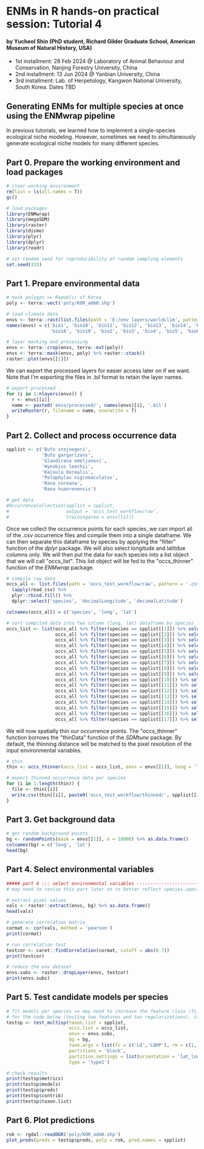 # ENMs in R hands-on practical session: Tutorial 4
#### by Yucheol Shin (PhD student, Richard Gilder Graduate School, American Museum of Natural History, USA)

- 1st installment: 28 Feb 2024 @ Laboratory of Animal Behaviour and Conservation, Nanjing Forestry University, China
- 2nd installment: 13 Jun 2024 @ Yanbian University, China
- 3rd installment: Lab. of Herpetology, Kangwon National University, South Korea. Dates TBD

## Generating ENMs for multiple species at once using the ENMwrap pipeline
In previous tutorials, we learned how to implement a single-species ecological niche modeling. However, sometimes we need to simultaneously generate ecological niche models for many different species.

## Part 0. Prepare the working environment and load packages
```r
# clear working environment
rm(list = ls(all.names = T))
gc()

# load packages
library(ENMwrap)
library(megaSDM)
library(raster)
library(dismo)
library(plyr)
library(dplyr)
library(readr)

# set random seed for reproducibility of random sampling elements
set.seed(333)
```

## Part 1. Prepare environmental data
```r
# mask polygon == Republic of Korea
poly <- terra::vect('poly/KOR_adm0.shp')

# load climate data
envs <- terra::rast(list.files(path = 'E:/env layers/worldclim', pattern = '.tif$', full.names = T))
names(envs) = c('bio1', 'bio10', 'bio11', 'bio12', 'bio13', 'bio14', 'bio15', 'bio16', 'bio17',
                'bio18', 'bio19', 'bio2', 'bio3', 'bio4', 'bio5', 'bio6', 'bio7', 'bio8', 'bio9')

# layer masking and processing
envs <- terra::crop(envs, terra::ext(poly))
envs <- terra::mask(envs, poly) %>% raster::stack()
raster::plot(envs[[1]])
```

We can export the processed layers for easier access later on if we want. Note that I'm exporting the files in .bil format to retain the layer names.

```r
# export processed
for (i in 1:nlayers(envs)) {
  r <- envs[[i]]
  name <- paste0('envs/processed/', names(envs)[i], '.bil')
  writeRaster(r, filename = name, overwrite = T)
}
```

## Part 2. Collect and process occurrence data
```r
spplist <- c('Bufo stejnegeri',
             'Bufo gargarizans',
             'Glandirana emeljanovi',
             'Hynobius leechii',
             'Kaloula borealis',
             'Pelophylax nigromaculatus',
             'Rana coreana',
             'Rana huanrenensis')

# get data
#OccurrenceCollection(spplist = spplist,
#                     output = 'occs_test_workflow/raw',
#                     trainingarea = envs[[1]])
```

Once we collect the occurrence points for each species, we can import all of the .csv occurrence files and compile them into a single dataframe. We can then separate this dataframe by species by applying the "filter" function of the *dplyr* package. We will also select longitude and latitdue columns only. We will then put the data for each species into a list object that we will call "occs_list". This list object will be fed to the "occs_thinner" function of the *ENMwrap* package.

```r
# compile raw data
occs_all <- list.files(path = 'occs_test_workflow/raw', pattern = '.csv', full.names = T) %>%
  lapply(read_csv) %>%
  plyr::rbind.fill() %>%
  dplyr::select('species', 'decimalLongitude', 'decimalLatitude')

colnames(occs_all) = c('species', 'long', 'lat')

# sort compiled data into two column (long, lat) dataframe by species
occs_list <- list(occs_all %>% filter(species == spplist[[1]]) %>% select(2,3),
                  occs_all %>% filter(species == spplist[[2]]) %>% select(2,3),
                  occs_all %>% filter(species == spplist[[3]]) %>% select(2,3),
                  occs_all %>% filter(species == spplist[[4]]) %>% select(2,3),
                  occs_all %>% filter(species == spplist[[5]]) %>% select(2,3),
                  occs_all %>% filter(species == spplist[[6]]) %>% select(2,3),
                  occs_all %>% filter(species == spplist[[7]]) %>% select(2,3),
                  occs_all %>% filter(species == spplist[[8]]) %>% select(2,3),
                  occs_all %>% filter(species == spplist[[9]]) %>% select(2,3),
                  occs_all %>% filter(species == spplist[[10]]) %>% select(2,3),
                  occs_all %>% filter(species == spplist[[11]]) %>% select(2,3),
                  occs_all %>% filter(species == spplist[[12]]) %>% select(2,3),
                  occs_all %>% filter(species == spplist[[13]]) %>% select(2,3),
                  occs_all %>% filter(species == spplist[[14]]) %>% select(2,3),
                  occs_all %>% filter(species == spplist[[15]]) %>% select(2,3),
                  occs_all %>% filter(species == spplist[[16]]) %>% select(2,3),
                  occs_all %>% filter(species == spplist[[17]]) %>% select(2,3))
```

We will now spatially thin our occurrence points. The "occs_thinner" function borrows the "thinData" function of the *SDMtune* package. By default, the thinning distance will be matched to the pixel resolution of the input environmental variables.

```r
# thin
thin <- occs_thinner(occs_list = occs_list, envs = envs[[1]], long = 'long', lat = 'lat', spp_list = spplist)

# export thinned occurrence data per species
for (i in 1:length(thin)) {
  file <- thin[[i]]
  write.csv(thin[[i]], paste0('occs_test_workflow/thinned/', spplist[[i]], '.csv'))
}
```

## Part 3. Get background data
```r
# get random background points
bg <- randomPoints(mask = envs[[1]], n = 10000) %>% as.data.frame()
colnames(bg) = c('long', 'lat')
head(bg)
```

## Part 4. Select environmental variables
```r
##### part 4 ::: select environmental variables ---------------------------------------------------
# may need to revise this part later on to better reflect species-specific climatic requirements....but this should be enough for now to test the workflow

# extract pixel values
vals <- raster::extract(envs, bg) %>% as.data.frame()
head(vals)

# generate correlation matrix
cormat <- cor(vals, method = 'pearson')
print(cormat)

# run correlation test
testcor <- caret::findCorrelation(cormat, cutoff = abs(0.7))
print(testcor)

# reduce the env dataset
envs.subs <- raster::dropLayer(envs, testcor) 
print(envs.subs)
```

## Part 5. Test candidate models per species
```r
# fit models per species == may need to increase the feature class (fc) and regularization (rm) combinations for actual application
# for the code below (testing two features and two regularizations), it takes aproximately 2~3 minutes per species
testsp <- test_multisp(taxon.list = spplist,
                       occs.list = occs_list,
                       envs = envs.subs,
                       bg = bg,
                       tune.args = list(fc = c('LQ','LQHP'), rm = c(1, 1.5)),
                       partitions = 'block',
                       partition.settings = list(orientation = 'lat_lon'),
                       type = 'type1')

# check results
print(testsp$metrics)
print(testsp$models)
print(testsp$preds)
print(testsp$contrib)
print(testsp$taxon.list)
```

## Part 6. Plot predictions
```r
rok <- rgdal::readOGR('poly/KOR_adm0.shp')
plot_preds(preds = testsp$preds, poly = rok, pred.names = spplist)
```

